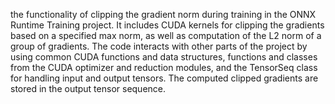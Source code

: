 the functionality of clipping the gradient norm during training in the ONNX Runtime Training project. It includes CUDA kernels for clipping the gradients based on a specified max norm, as well as computation of the L2 norm of a group of gradients. The code interacts with other parts of the project by using common CUDA functions and data structures, functions and classes from the CUDA optimizer and reduction modules, and the TensorSeq class for handling input and output tensors. The computed clipped gradients are stored in the output tensor sequence.
